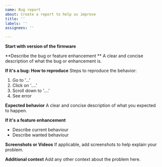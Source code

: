 ```yaml
---
name: Bug report
about: Create a report to help us improve
title: ''
labels: ''
assignees: ''

---
```


**Start with version of the firmware**

**Describe the bug or feature enhancement **
A clear and concise description of what the bug or enhancement is.

**If it's a bug: How to reproduce**
Steps to reproduce the behavior:
1. Go to '...'
2. Click on '....'
3. Scroll down to '....'
4. See error

**Expected behavior**
A clear and concise description of what you expected to happen.

**If it's a feature enhancement**
- Describe current behaviour
- Describe wanted behaviour

**Screenshots or Videos**
If applicable, add screenshots to help explain your problem.


**Additional context**
Add any other context about the problem here.
